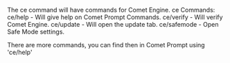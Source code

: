 The ce command will have commands for Comet Engine.
ce Commands:
ce/help - Will give help on Comet Prompt Commands.
ce/verify - Will verify Comet Engine.
ce/update - Will open the update tab.
ce/safemode - Open Safe Mode settings.

There are more commands, you can find then in Comet Prompt using 'ce/help'